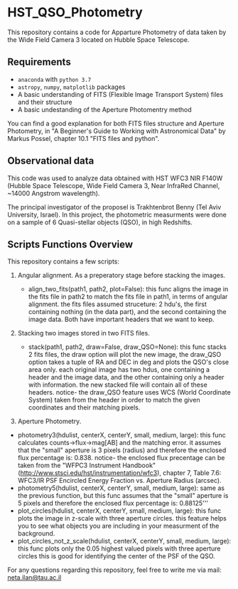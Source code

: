 # HST_QSO_Photometry

This repository contains a code for Apparture Photometry of data taken by the Wide Field Camera 3 located on Hubble Space Telescope. 

## Requirements

* `anaconda` with `python 3.7`
* `astropy`, `numpy`, `matplotlib` packages
* A basic understanding of FITS (Flexible Image Transport System) files and their structure
* A basic undestanding of the Aperture Photomentry method

You can find a good explanation for both FITS files structure and Aperture Photometry, in "A Beginner's Guide to Working with Astronomical Data" by Markus Possel, chapter 10.1 "FITS files and python".

## Observational data

This code was used to analyze data obtained with HST WFC3 NIR F140W (Hubble Space Telescope, Wide Field Camera 3, Near InfraRed Channel, ~14000 Angstrom wavelength). 

The principal investigator of the proposel is Trakhtenbrot Benny (Tel Aviv University, Israel).
In this project, the photometric measurments were done on a sample of 6 Quasi-stellar objects (QSO), in high Redshifts.

## Scripts Functions Overview

This repository contains a few scripts:

1. Angular alignment. As a preperatory stage before stacking the images.
    * align_two_fits(path1, path2, plot=False):
        this func aligns the image in the fits file in path2 to match the fits file in path1, in terms of angular alignment.
        the fits files assumed struceture: 2 hdu's, the first containing nothing (in the data part), and the second containing the image data. 
        Both have important headers that we want to keep.
    
2. Stacking two images stored in two FITS files. 
    * stack(path1, path2, draw=False, draw_QSO=None):
        this func stacks 2 fits files, the draw option will plot the new image, 
        the draw_QSO option takes a tuple of RA and DEC in deg and plots the QSO's close area only.
        each original image has two hdus, one containing a header and the image data, and the other containing only a header with information.
        the new stacked file will contain all of these headers.
        notice- the draw_QSO feature uses WCS (World Coordinate System) taken from the header in order to match the given coordinates and
        their matching pixels.

3. Aperture Photometry. 
* photometry3(hdulist, centerX, centerY, small, medium, large):
    this func calculates counts->flux->mag[AB] and the matching error.
    it assumes that the "small" aperture is 3 pixels (radius) and
    therefore the enclosed flux percentage is: 0.838.
    notice- the enclosed flux precentage can be taken from the "WFPC3 Instrument Handbook"
    (http://www.stsci.edu/hst/instrumentation/wfc3), chapter 7, Table 7.6: WFC3/IR PSF Encircled Energy Fraction vs. Aperture Radius
    (arcsec).
* photometry5(hdulist, centerX, centerY, small, medium, large):
    same as the previous function, but this func assumes that the "small" aperture is 5 pixels and
    therefore the enclosed flux percentage is: 0.88125'''
* plot_circles(hdulist, centerX, centerY, small, medium, large):
    this func plots the image in z-scale with three aperture circles.
    this feature helps you to see what objects you are including in your measurment of the background.
* plot_circles_not_z_scale(hdulist, centerX, centerY, small, medium, large):
    this func plots only the 0.05 highest valued pixels with three aperture circles
    this is good for identifying the center of the PSF of the QSO.
   

For any questions regarding this repository, feel free to write me via mail: neta.ilan@tau.ac.il


